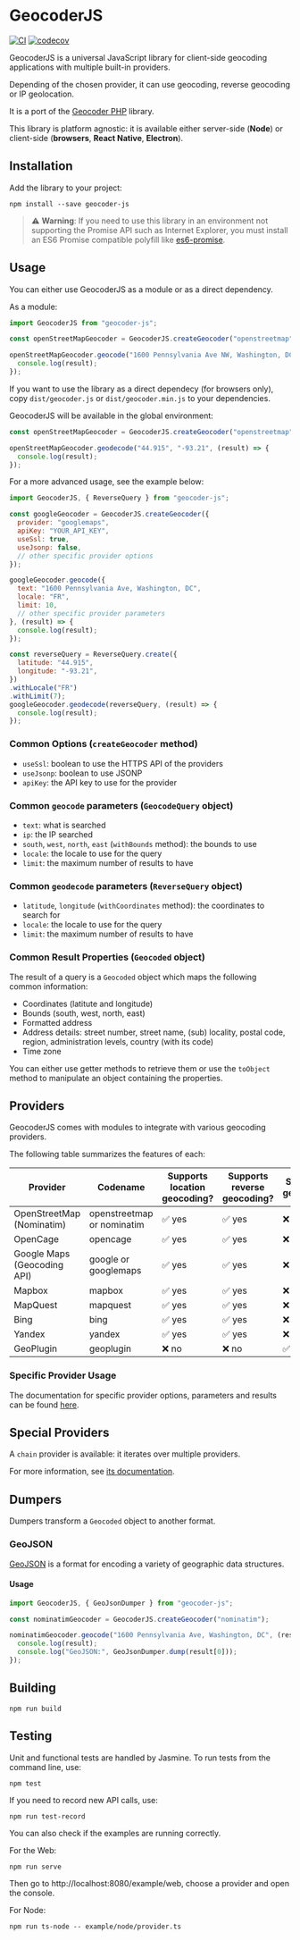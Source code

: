 GeocoderJS
==========

[![CI](https://github.com/geocoder-php/geocoder-js/workflows/Continuous%20Integration/badge.svg?branch=main&event=push)](https://github.com/geocoder-php/geocoder-js/actions)
[![codecov](https://codecov.io/gh/geocoder-php/geocoder-js/branch/main/graph/badge.svg)](https://codecov.io/gh/geocoder-php/geocoder-js)

GeocoderJS is a universal JavaScript library for client-side geocoding applications with multiple built-in providers.

Depending of the chosen provider, it can use geocoding, reverse geocoding or IP geolocation.

It is a port of the [Geocoder PHP](https://geocoder-php.org/) library.

This library is platform agnostic: it is available either server-side (**Node**) or client-side (**browsers**, **React Native**, **Electron**).

Installation
------------

Add the library to your project:

```shell
npm install --save geocoder-js
```

> ⚠️ **Warning**: If you need to use this library in an environment not supporting the Promise API such as Internet Explorer, you must install an ES6 Promise compatible polyfill like [es6-promise](https://github.com/jakearchibald/es6-promise).

Usage
-----

You can either use GeocoderJS as a module or as a direct dependency.

As a module:

```javascript
import GeocoderJS from "geocoder-js";

const openStreetMapGeocoder = GeocoderJS.createGeocoder("openstreetmap");

openStreetMapGeocoder.geocode("1600 Pennsylvania Ave NW, Washington, DC", (result) => {
  console.log(result);
});
```

If you want to use the library as a direct dependecy (for browsers only), copy `dist/geocoder.js` or `dist/geocoder.min.js` to your dependencies.

GeocoderJS will be available in the global environment:

```javascript
const openStreetMapGeocoder = GeocoderJS.createGeocoder("openstreetmap");

openStreetMapGeocoder.geodecode("44.915", "-93.21", (result) => {
  console.log(result);
});
```

For a more advanced usage, see the example below:

```javascript
import GeocoderJS, { ReverseQuery } from "geocoder-js";

const googleGeocoder = GeocoderJS.createGeocoder({
  provider: "googlemaps",
  apiKey: "YOUR_API_KEY",
  useSsl: true,
  useJsonp: false,
  // other specific provider options
});

googleGeocoder.geocode({
  text: "1600 Pennsylvania Ave, Washington, DC",
  locale: "FR",
  limit: 10,
  // other specific provider parameters
}, (result) => {
  console.log(result);
});

const reverseQuery = ReverseQuery.create({
  latitude: "44.915",
  longitude: "-93.21",
})
.withLocale("FR")
.withLimit(7);
googleGeocoder.geodecode(reverseQuery, (result) => {
  console.log(result);
});
```

### Common Options (`createGeocoder` method)

- `useSsl`: boolean to use the HTTPS API of the providers
- `useJsonp`: boolean to use JSONP
- `apiKey`: the API key to use for the provider

### Common `geocode` parameters (`GeocodeQuery` object)

- `text`: what is searched
- `ip`: the IP searched
- `south`, `west`, `north`, `east` (`withBounds` method): the bounds to use
- `locale`: the locale to use for the query
- `limit`: the maximum number of results to have

### Common `geodecode` parameters (`ReverseQuery` object)

- `latitude`, `longitude` (`withCoordinates` method): the coordinates to search for
- `locale`: the locale to use for the query
- `limit`: the maximum number of results to have

### Common Result Properties (`Geocoded` object)

The result of a query is a `Geocoded` object which maps the following common information:
- Coordinates (latitute and longitude)
- Bounds (south, west, north, east)
- Formatted address
- Address details: street number, street name, (sub) locality, postal code, region, administration levels, country (with its code)
- Time zone

You can either use getter methods to retrieve them or use the `toObject` method to manipulate an object containing the properties.

Providers
---------

GeocoderJS comes with modules to integrate with various geocoding providers.

The following table summarizes the features of each:

<table>
  <thead>
    <tr>
      <th>Provider</th>
      <th>Codename</th>
      <th>Supports location geocoding?</th>
      <th>Supports reverse geocoding?</th>
      <th>Supports IP geolocation?</th>
    </tr>
  </thead>
  <tbody>
    <tr>
      <td>OpenStreetMap (Nominatim)</td>
      <td>openstreetmap or nominatim</td>
      <td>✅️ yes</td>
      <td>✅️ yes</td>
      <td>❌️ no</td>
    </tr>
    <tr>
      <td>OpenCage</td>
      <td>opencage</td>
      <td>✅️ yes</td>
      <td>✅️ yes</td>
      <td>❌️ no</td>
    </tr>
    <tr>
      <td>Google Maps (Geocoding API)</td>
      <td>google or googlemaps</td>
      <td>✅️ yes</td>
      <td>✅️ yes</td>
      <td>❌️ no</td>
    </tr>
    <tr>
      <td>Mapbox</td>
      <td>mapbox</td>
      <td>✅️ yes</td>
      <td>✅️ yes</td>
      <td>❌️ no</td>
    </tr>
    <tr>
      <td>MapQuest</td>
      <td>mapquest</td>
      <td>✅️ yes</td>
      <td>✅️ yes</td>
      <td>❌️ no</td>
    </tr>
    <tr>
      <td>Bing</td>
      <td>bing</td>
      <td>✅️ yes</td>
      <td>✅️ yes</td>
      <td>❌️ no</td>
    </tr>
    <tr>
      <td>Yandex</td>
      <td>yandex</td>
      <td>✅️ yes</td>
      <td>✅️ yes</td>
      <td>❌️ no</td>
    </tr>
    <tr>
      <td>GeoPlugin</td>
      <td>geoplugin</td>
      <td>❌️ no</td>
      <td>❌️ no</td>
      <td>✅️ yes</td>
    </tr>
  </tbody>
</table>

### Specific Provider Usage

The documentation for specific provider options, parameters and results can be found [here](docs/provider_usage.md).

Special Providers
-----------------

A `chain` provider is available: it iterates over multiple providers.

For more information, see [its documentation](docs/provider_usage/chain.md).

Dumpers
-------

Dumpers transform a `Geocoded` object to another format.

### GeoJSON

[GeoJSON](https://geojson.org/) is a format for encoding a variety of geographic data structures.

#### Usage

```javascript
import GeocoderJS, { GeoJsonDumper } from "geocoder-js";

const nominatimGeocoder = GeocoderJS.createGeocoder("nominatim");

nominatimGeocoder.geocode("1600 Pennsylvania Ave, Washington, DC", (result) => {
  console.log(result);
  console.log("GeoJSON:", GeoJsonDumper.dump(result[0]));
});
```

Building
--------

```shell
npm run build
```

Testing
-------

Unit and functional tests are handled by Jasmine. To run tests from the command line, use:

```shell
npm test
```

If you need to record new API calls, use:

```shell
npm run test-record
```

You can also check if the examples are running correctly.

For the Web:

```shell
npm run serve
```

Then go to http://localhost:8080/example/web, choose a provider and open the console.

For Node:

```shell
npm run ts-node -- example/node/provider.ts
```
